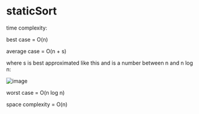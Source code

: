 # staticSort
time complexity:

best case = O(n)

average case = O(n + s)

where s is best approximated like this and is a number between n and n log n:

![image](https://user-images.githubusercontent.com/68780017/165795704-f6bb8f51-3466-4231-bdd8-0bac847382af.png)

worst case = O(n log n)


space complexity = O(n)
